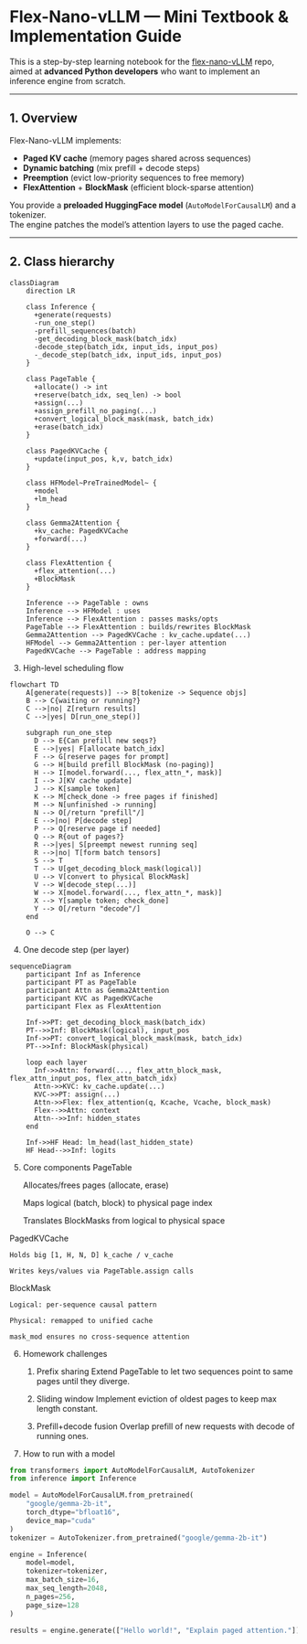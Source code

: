 # Flex-Nano-vLLM — Mini Textbook & Implementation Guide

This is a step-by-step learning notebook for the [flex-nano-vLLM](https://github.com/changjonathanc/flex-nano-vllm) repo, aimed at **advanced Python developers** who want to implement an inference engine from scratch.

---

## 1. Overview

Flex-Nano-vLLM implements:
- **Paged KV cache** (memory pages shared across sequences)
- **Dynamic batching** (mix prefill + decode steps)
- **Preemption** (evict low-priority sequences to free memory)
- **FlexAttention** + **BlockMask** (efficient block-sparse attention)

You provide a **preloaded HuggingFace model** (`AutoModelForCausalLM`) and a tokenizer.  
The engine patches the model’s attention layers to use the paged cache.

---

## 2. Class hierarchy

```mermaid
classDiagram
    direction LR

    class Inference {
      +generate(requests)
      -run_one_step()
      -prefill_sequences(batch)
      -get_decoding_block_mask(batch_idx)
      -decode_step(batch_idx, input_ids, input_pos)
      -_decode_step(batch_idx, input_ids, input_pos)
    }

    class PageTable {
      +allocate() -> int
      +reserve(batch_idx, seq_len) -> bool
      +assign(...)
      +assign_prefill_no_paging(...)
      +convert_logical_block_mask(mask, batch_idx)
      +erase(batch_idx)
    }

    class PagedKVCache {
      +update(input_pos, k,v, batch_idx)
    }

    class HFModel~PreTrainedModel~ {
      +model
      +lm_head
    }

    class Gemma2Attention {
      +kv_cache: PagedKVCache
      +forward(...)
    }

    class FlexAttention {
      +flex_attention(...)
      +BlockMask
    }

    Inference --> PageTable : owns
    Inference --> HFModel : uses
    Inference --> FlexAttention : passes masks/opts
    PageTable --> FlexAttention : builds/rewrites BlockMask
    Gemma2Attention --> PagedKVCache : kv_cache.update(...)
    HFModel --> Gemma2Attention : per-layer attention
    PagedKVCache --> PageTable : address mapping
```

3. High-level scheduling flow
   
```mermaid
flowchart TD
    A[generate(requests)] --> B[tokenize -> Sequence objs]
    B --> C{waiting or running?}
    C -->|no| Z[return results]
    C -->|yes| D[run_one_step()]

    subgraph run_one_step
      D --> E{Can prefill new seqs?}
      E -->|yes| F[allocate batch_idx]
      F --> G[reserve pages for prompt]
      G --> H[build prefill BlockMask (no-paging)]
      H --> I[model.forward(..., flex_attn_*, mask)]
      I --> J[KV cache update]
      J --> K[sample token]
      K --> M[check_done -> free pages if finished]
      M --> N[unfinished -> running]
      N --> O[/return "prefill"/]
      E -->|no| P[decode step]
      P --> Q[reserve page if needed]
      Q --> R{out of pages?}
      R -->|yes| S[preempt newest running seq]
      R -->|no| T[form batch tensors]
      S --> T
      T --> U[get_decoding_block_mask(logical)]
      U --> V[convert to physical BlockMask]
      V --> W[decode_step(...)]
      W --> X[model.forward(..., flex_attn_*, mask)]
      X --> Y[sample token; check_done]
      Y --> O[/return "decode"/]
    end

    O --> C
```
4. One decode step (per layer)
```mermaid
sequenceDiagram
    participant Inf as Inference
    participant PT as PageTable
    participant Attn as Gemma2Attention
    participant KVC as PagedKVCache
    participant Flex as FlexAttention

    Inf->>PT: get_decoding_block_mask(batch_idx)
    PT-->>Inf: BlockMask(logical), input_pos
    Inf->>PT: convert_logical_block_mask(mask, batch_idx)
    PT-->>Inf: BlockMask(physical)

    loop each layer
      Inf->>Attn: forward(..., flex_attn_block_mask, flex_attn_input_pos, flex_attn_batch_idx)
      Attn->>KVC: kv_cache.update(...)
      KVC->>PT: assign(...)  
      Attn->>Flex: flex_attention(q, Kcache, Vcache, block_mask)
      Flex-->>Attn: context
      Attn-->>Inf: hidden_states
    end

    Inf->>HF Head: lm_head(last_hidden_state)
    HF Head-->>Inf: logits
```
5. Core components
PageTable

    Allocates/frees pages (allocate, erase)

    Maps logical (batch, block) to physical page index

    Translates BlockMasks from logical to physical space

PagedKVCache

    Holds big [1, H, N, D] k_cache / v_cache

    Writes keys/values via PageTable.assign calls

BlockMask

    Logical: per-sequence causal pattern

    Physical: remapped to unified cache

    mask_mod ensures no cross-sequence attention

6. Homework challenges

    1. Prefix sharing
    Extend PageTable to let two sequences point to same pages until they diverge.

    2. Sliding window
    Implement eviction of oldest pages to keep max length constant.

    3. Prefill+decode fusion
    Overlap prefill of new requests with decode of running ones.

7. How to run with a model
```python
from transformers import AutoModelForCausalLM, AutoTokenizer
from inference import Inference

model = AutoModelForCausalLM.from_pretrained(
    "google/gemma-2b-it",
    torch_dtype="bfloat16",
    device_map="cuda"
)
tokenizer = AutoTokenizer.from_pretrained("google/gemma-2b-it")

engine = Inference(
    model=model,
    tokenizer=tokenizer,
    max_batch_size=16,
    max_seq_length=2048,
    n_pages=256,
    page_size=128
)

results = engine.generate(["Hello world!", "Explain paged attention."])
```
